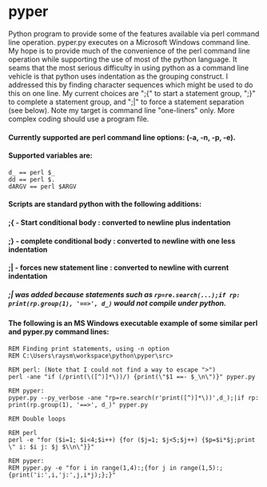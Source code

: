 # pyper
Python program to provide some of the features available via perl command line operation.  pyper.py executes on a Microsoft Windows command line.  My hope is to provide much of the convenience of the perl command line operation while supporting the use of most of the python language.  It seams that the most serious difficulty in using python as a command line vehicle is that python uses indentation as the grouping construct.  I addressed this by finding character sequences which might be used to do this on one line.  My current choices are ";{" to start a statement group, ";}" to complete a statement group, and ";|" to force a statement separation (see below).  Note my target is command line "one-liners" only.  More complex coding should use a program file.

#### Currently supported are perl command line options: (-a, -n, -p, -e).
#### Supported variables are:
```
d_ == perl $_
dd == perl $.
dARGV == perl $ARGV
```
#### Scripts are standard python with the following additions:
#### ;{ - Start conditional body : converted to newline plus indentation
#### ;} - complete conditional body : converted to newline with one less indentation
#### ;| - forces new statement line : converted to newline with current indentation
##### ;| was added because statements such as ```rp=re.search(...);if rp: print(rp.group(1), '==>', d_)``` would not compile under python.

#### The following is an MS Windows executable example of some similar perl and pyper.py command lines:
```
REM Finding print statements, using -n option
REM C:\Users\raysm\workspace\python\pyper\src>

REM perl: (Note that I could not find a way to escape ">")
perl -ane "if (/print(\([^)]*\))/) {print(\"$1 ==- $_\n\")}" pyper.py

REM pyper:
pyper.py --py_verbose -ane "rp=re.search(r'print([^)]*\))',d_);|if rp: print(rp.group(1), '==>', d_)" pyper.py

REM Double loops

REM perl
perl -e "for ($i=1; $i<4;$i++) {for ($j=1; $j<5;$j++) {$p=$i*$j;print \" i: $i j: $j $\\n\"}}"

REM pyper:
REM pyper.py -e "for i in range(1,4):;{for j in range(1,5):;{print('i:',i,'j:',j,i*j);};}"
```
